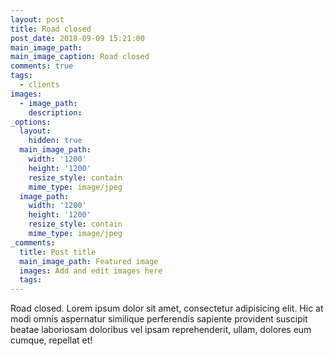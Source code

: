 ```yaml
---
layout: post
title: Road closed
post_date: 2018-09-09 15:21:00
main_image_path:
main_image_caption: Road closed
comments: true
tags:
  - clients
images:
  - image_path:
    description:
_options:
  layout:
    hidden: true
  main_image_path:
    width: '1200'
    height: '1200'
    resize_style: contain
    mime_type: image/jpeg
  image_path:
    width: '1200'
    height: '1200'
    resize_style: contain
    mime_type: image/jpeg
_comments:
  title: Post title
  main_image_path: Featured image
  images: Add and edit images here
  tags:
---
```


Road closed. Lorem ipsum dolor sit amet, consectetur adipisicing elit. Hic at modi omnis aspernatur similique perferendis sapiente provident suscipit beatae laboriosam doloribus vel ipsam reprehenderit, ullam, dolores eum cumque, repellat et!